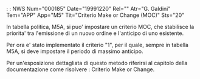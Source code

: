  :  : NWS Num="000185" Date="19991220" Rel="" Atr="G. Galdini" Tem="APP" App="M5" Tit="Criterio Make or Change (MOC)" Sts="20"

In tabella politica, M5A, si puo' impostare un criterio MOC, che stabilisce la priorita' tra l'emissione di un nuovo ordine e l'anticipo di uno esistente.

Per ora e' stato implementato il criterio "1", per il quale, sempre in tabella M5A, si deve impostare il periodo di massimo anticipo.

Per un'esposizione dettagliata di questo metodo riferirsi al capitolo della documentazione come risolvere :  Criterio Make or Change.


